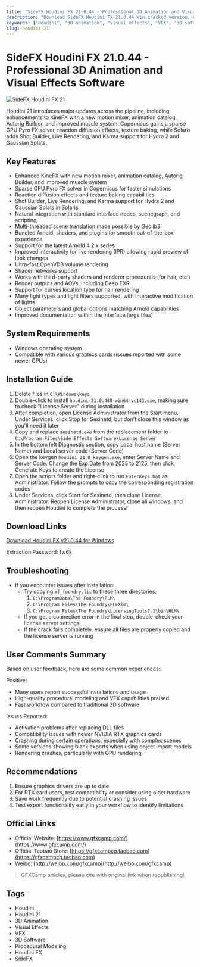 ```yaml
---
title: "SideFX Houdini FX 21.0.44 - Professional 3D Animation and Visual Effects Software"
description: "Download SideFX Houdini FX 21.0.44 Win cracked version. Complete 3D animation and visual effects software with crack replacement for professional VFX workflows."
keywords: ["Houdini", "3D animation", "visual effects", "VFX", "3D software", "procedural modeling", "Houdini FX", "SideFX"]
slug: houdini-21
---
```


# SideFX Houdini FX 21.0.44 - Professional 3D Animation and Visual Effects Software

![SideFX Houdini FX 21](/img/sidefx-houdini-fx-21.jpg)

Houdini 21 introduces major updates across the pipeline, including enhancements to KineFX with a new motion mixer, animation catalog, Autorig Builder, and improved muscle system. Copernicus gains a sparse GPU Pyro FX solver, reaction diffusion effects, texture baking, while Solaris adds Shot Builder, Live Rendering, and Karma support for Hydra 2 and Gaussian Splats.

## Key Features

- Enhanced KineFX with new motion mixer, animation catalog, Autorig Builder, and improved muscle system
- Sparse GPU Pyro FX solver in Copernicus for faster simulations
- Reaction diffusion effects and texture baking capabilities
- Shot Builder, Live Rendering, and Karma support for Hydra 2 and Gaussian Splats in Solaris
- Natural integration with standard interface nodes, scenegraph, and scripting
- Multi-threaded scene translation made possible by Geolib3
- Bundled Arnold, shaders, and plugins for smooth out-of-the-box experience
- Support for the latest Arnold 4.2.x series
- Improved interactivity for live rendering (IPR) allowing rapid preview of look changes
- Ultra-fast OpenVDB volume rendering
- Shader networks support
- Works with third-party shaders and renderer procedurals (for hair, etc.)
- Render outputs and AOVs, including Deep EXR
- Support for curves location type for hair rendering
- Many light types and light filters supported, with interactive modification of lights
- Object parameters and global options matching Arnold capabilities
- Improved documentation within the interface (args files)

## System Requirements

- Windows operating system
- Compatible with various graphics cards (issues reported with some newer GPUs)

## Installation Guide

1. Delete files in `C:\Windows\keys`
2. Double-click to install `houdini-21.0.440-win64-vc143.exe`, making sure to check "License Server" during installation
3. After completion, open License Administrator from the Start menu. Under Services, click Stop for Sesinetd, but don't close this window as you'll need it later
4. Copy and replace `sesinetd.exe` from the replacement folder to `C:\Program Files\Side Effects Software\License Server`
5. In the bottom left Diagnostic section, copy Local host name (Server Name) and Local server code (Server Code)
6. Open the keygen `houdini_21_0_keygen.exe`, enter Server Name and Server Code. Change the Exp.Date from 2025 to 2125, then click Generate Keys to create the License
7. Open the scripts folder and right-click to run `EnterKeys.bat` as Administrator. Follow the prompts to copy the corresponding registration codes
8. Under Services, click Start for Sesinetd, then close License Administrator. Reopen License Administrator, close all windows, and then reopen Houdini to complete the process!

## Download Links

[Download Houdini FX v21.0.44 for Windows](https://pan.baidu.com/s/1seLdwMFgoDI6cVJHH0GHww?pwd=fw6k)

Extraction Password: fw6k

## Troubleshooting

- If you encounter issues after installation:
  - Try copying `xf_foundry.lic` to these three directories:
    1. `C:\ProgramData\The Foundry\RLM\`
    2. `C:\Program Files\The Foundry\FLEXlm\`
    3. `C:\Program Files\The Foundry\LicensingTools7.1\bin\RLM\`
  - If you get a connection error in the final step, double-check your license server settings
  - If the crack fails completely, ensure all files are properly copied and the license server is running

## User Comments Summary

Based on user feedback, here are some common experiences:

Positive:
- Many users report successful installations and usage
- High-quality procedural modeling and VFX capabilities praised
- Fast workflow compared to traditional 3D software

Issues Reported:
- Activation problems after replacing DLL files
- Compatibility issues with newer NVIDIA RTX graphics cards
- Crashing during certain operations, especially with complex scenes
- Some versions showing blank exports when using object import models
- Rendering crashes, particularly with GPU rendering

## Recommendations

1. Ensure graphics drivers are up to date
2. For RTX card users, test compatibility or consider using older hardware
3. Save work frequently due to potential crashing issues
4. Test export functionality early in your workflow to identify limitations

## Official Links

- Official Website: [https://www.gfxcamp.com/](https://www.gfxcamp.com/)
- Official Taobao Store: [https://gfxcampcg.taobao.com](https://gfxcampcg.taobao.com)
- Weibo: [http://weibo.com/gfxcamp](http://weibo.com/gfxcamp)

> GFXCamp articles, please cite with original link when republishing!

## Tags
- Houdini
- Houdini 21
- 3D Animation
- Visual Effects
- VFX
- 3D Software
- Procedural Modeling
- Houdini FX
- SideFX